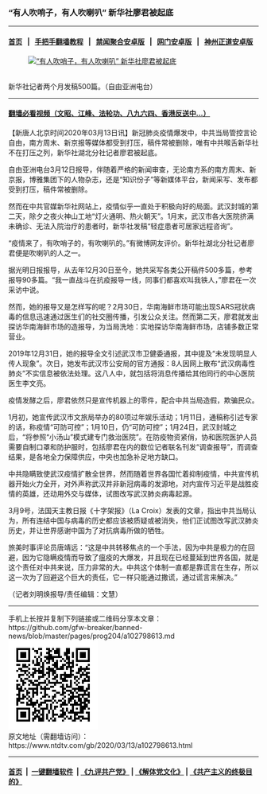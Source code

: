 ### “有人吹哨子，有人吹喇叭” 新华社廖君被起底
------------------------

#### [首页](https://github.com/gfw-breaker/banned-news/blob/master/README.md) &nbsp;&nbsp;|&nbsp;&nbsp; [手把手翻墙教程](https://github.com/gfw-breaker/guides/wiki) &nbsp;&nbsp;|&nbsp;&nbsp; [禁闻聚合安卓版](https://github.com/gfw-breaker/bn-android) &nbsp;&nbsp;|&nbsp;&nbsp; [网门安卓版](https://github.com/oGate2/oGate) &nbsp;&nbsp;|&nbsp;&nbsp; [神州正道安卓版](https://github.com/SzzdOgate/update) 



<div><div class="featured_image">
 <a href="https://i.ntdtv.com/assets/uploads/2020/03/123.jpg" target="_blank">
  <figure>
   <img alt="“有人吹哨子，有人吹喇叭” 新华社廖君被起底" src="https://i.ntdtv.com/assets/uploads/2020/03/123-800x450.jpg"/>
  </figure><br/>
 </a>
 <span class="caption">
  新华社记者两个月发稿500篇。（自由亚洲电台）
 </span>
</div>
</div><hr/>

#### [翻墙必看视频（文昭、江峰、法轮功、八九六四、香港反送中...）](https://github.com/gfw-breaker/banned-news/blob/master/pages/link3.md)

<div><div class="post_content" itemprop="articleBody">
 <p>
  【新唐人北京时间2020年03月13日讯】新冠肺炎疫情爆发中，中共当局管控言论自由，南方周末、新京报等媒体都受到打压，稿件常被删除，唯有中共喉舌新华社不在打压之列，新华社湖北分社记者廖君被起底。
 </p>
 <p>
  自由亚洲电台3月12日报导，伴随着严格的新闻审查，无论南方系的南方周末、新京报，博雅集团下的人物杂志，还是“知识份子”等新媒体平台，新闻采写、发布都受到打压，稿件常被删除。
 </p>
 <p>
  然而在中共官媒新华社网站上，疫情似乎一直处于积极向好的局面。武汉封城的第二天，除夕之夜火神山工地“灯火通明、热火朝天”。1月末，武汉市各大医院挤满未确诊、无法入院治疗的患者时，新华社发稿“轻症患者可居家远程咨询”。
 </p>
 <p>
  “疫情来了，有吹哨子的，有吹喇叭的。”有微博网友评价。新华社湖北分社记者廖君便是吹喇叭的人之一。
 </p>
 <p>
  据光明日报报导，从去年12月30日至今，她共采写各类公开稿件500多篇，参考报导90多篇。“我一直战斗在抗疫报导一线，同事们都喜欢叫我铁人，”廖君在一次采访中说。
 </p>
 <p>
  然而，她的报导又是怎样写的呢？2月30日，华南海鲜市场可能出现SARS冠状病毒的信息迅速通过医生们的社交圈传播，引发公众关注。然而第二天，廖君就发出探访华南海鲜市场的造报导，为当局洗地：实地探访华南海鲜市场，店铺多数正常营业。
 </p>
 <p>
  2019年12月31日，她的报导全文引述武汉市卫健委通报，其中提及“未发现明显人传人现象”。次日，她发布武汉市公安局的官方通报：8人因网上散布“武汉病毒性肺炎”不实信息被依法处理。这八人中，就包括将消息传播给其他同行的中心医院医生李文亮。
 </p>
 <p>
  疫情发酵之后，廖君依然只是宣传机器上的零件，配合中共当局造假，欺骗民众。
 </p>
 <p>
  1月初，她宣传武汉市文旅局举办的80项过年娱乐活动；1月11日，通稿称引述专家的话，称疫情“可防可控”；1月10日，仍“可防可控”；1月24日，武汉封城之后，“将参照“小汤山”模式建专门救治医院”。在防疫物资紧俏，协和医院医护人员需要自制口罩和防护服时，包括廖君在内的数位记者联名刊发“调查报导”，而调查结果，是各地全力保障供应，中央也加急补足地方缺口。
 </p>
 <p>
  中共隐瞒致使武汉疫情扩散全世界，然而随着世界各国忙着抑制疫情，中共宣传机器开始火力全开，对外声称武汉并非新冠病毒的发源地，对内宣传习近平是战胜疫情的英雄，还动用外交与媒体，试图改写武汉肺炎病毒起源。
 </p>
 <p>
  3月9号，法国天主教日报《十字架报》（La Croix）发表的文章，指出中共当局认为，所有连结中国与病毒的历史都应该被质疑或被消失，他们正试图改写武汉肺炎历史，并让世界感谢中国为了对抗病毒所做的牺牲。
 </p>
 <p>
  旅美时事评论员唐靖远：“这是中共转移焦点的一个手法，因为中共是极力的在回避，因为它隐瞒疫情而导致了瘟疫的大爆发，并且现在已经蔓延到世界各国，就是这个责任对中共来说，压力非常的大。中共这个体制一直都是靠谎言在生存，所以这一次为了回避这个巨大的责任，它一样只能通过撒谎，通过谎言来解决。”
 </p>
 <p>
  （记者刘明焕报导/责任编辑：文慧）
 </p>
 <div class="single_ad">
 </div>
</div>
</div>
<hr/>
手机上长按并复制下列链接或二维码分享本文章：<br/>
https://github.com/gfw-breaker/banned-news/blob/master/pages/prog204/a102798613.md <br/>
<a href='https://github.com/gfw-breaker/banned-news/blob/master/pages/prog204/a102798613.md'><img src='https://github.com/gfw-breaker/banned-news/blob/master/pages/prog204/a102798613.md.png'/></a> <br/>
原文地址（需翻墙访问）：https://www.ntdtv.com/gb/2020/03/13/a102798613.html


------------------------
#### [首页](https://github.com/gfw-breaker/banned-news/blob/master/README.md) &nbsp;|&nbsp; [一键翻墙软件](https://github.com/gfw-breaker/nogfw/blob/master/README.md) &nbsp;| [《九评共产党》](https://github.com/gfw-breaker/9ping.md/blob/master/README.md#九评之一评共产党是什么) | [《解体党文化》](https://github.com/gfw-breaker/jtdwh.md/blob/master/README.md) | [《共产主义的终极目的》](https://github.com/gfw-breaker/gczydzjmd.md/blob/master/README.md)


<img src='http://gfw-breaker.win/banned-news/pages/prog204/a102798613.md' width='0px' height='0px'/>